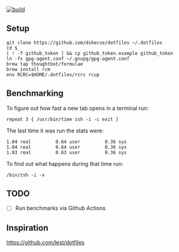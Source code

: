 [![build](https://github.com/dskecse/dotfiles/actions/workflows/main.yml/badge.svg)](https://github.com/dskecse/dotfiles/actions/workflows/main.yml)

## Setup

    git clone https://github.com/dskecse/dotfiles ~/.dotfiles
    cd $_
    [ ! -f github_token ] && cp github_token.example github_token
    ln -fs gpg-agent.conf ~/.gnupg/gpg-agent.conf
    brew tap thoughtbot/formulae
    brew install rcm
    env RCRC=$HOME/.dotfiles/rcrc rcup

## Benchmarking

To figure out how fast a new tab opens in a terminal run:

    repeat 3 { /usr/bin/time zsh -i -c exit }

The last time it was run the stats were:

    1.04 real         0.64 user         0.36 sys
    1.04 real         0.64 user         0.36 sys
    1.03 real         0.63 user         0.36 sys

To find out what happens during that time run:

    /bin/zsh -i -x

## TODO

- [ ] Run benchmarks via Github Actions

## Inspiration

https://github.com/lest/dotfiles
